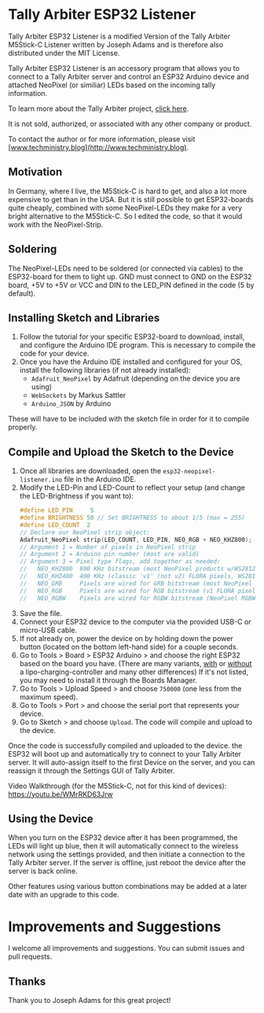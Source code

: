 # Tally Arbiter ESP32 Listener
Tally Arbiter ESP32 Listener is a modified Version of the Tally Arbiter M5Stick-C Listener written  by Joseph Adams and is therefore also distributed under the MIT License.

Tally Arbiter ESP32 Listener is an accessory program that allows you to connect to a Tally Arbiter server and control an ESP32 Arduino device and attached NeoPixel (or similiar) LEDs based on the incoming tally information.

To learn more about the Tally Arbiter project, [click here](http://github.com/josephdadams/tallyarbiter).

It is not sold, authorized, or associated with any other company or product.

To contact the author or for more information, please visit [www.techministry.blog](http://www.techministry.blog).

## Motivation
In Germany, where I live, the M5Stick-C is hard to get, and also a lot more expensive to get than in the USA. But it is still possible to get ESP32-boards quite cheaply, combined with some NeoPixel-LEDs they make for a very bright alternative to the M5Stick-C. So I edited the code, so that it would work with the NeoPixel-Strip.

## Soldering 
The NeoPixel-LEDs need to be soldered (or connected via cables) to the ESP32-board for them to light up. GND must connect to GND on the ESP32 board, +5V to +5V or VCC and DIN to the LED_PIN defined in the code (5 by default).

<!-- (Insert an image of an example pinout and connections) -->

## Installing Sketch and Libraries
1. Follow the tutorial for your specific ESP32-board to download, install, and configure the Arduino IDE program. This is necessary to compile the code for your device.
1. Once you have the Arduino IDE installed and configured for your OS, install the following libraries (if not already installed):
	* `Adafruit_NeoPixel` by Adafruit (depending on the device you are using)
	* `WebSockets` by Markus Sattler
	* `Arduino_JSON` by Arduino

These will have to be included with the sketch file in order for it to compile properly.
## Compile and Upload the Sketch to the Device
1. Once all libraries are downloaded, open the `esp32-neopixel-listener.ino` file in the Arduino IDE.
2. Modify the LED-Pin and LED-Count to reflect your setup (and change the LED-Brightness if you want to):
	```c++
	#define LED_PIN     5
	#define BRIGHTNESS 50 // Set BRIGHTNESS to about 1/5 (max = 255)
	#define LED_COUNT  2
	// Declare our NeoPixel strip object:
	Adafruit_NeoPixel strip(LED_COUNT, LED_PIN, NEO_RGB + NEO_KHZ800);
	// Argument 1 = Number of pixels in NeoPixel strip
	// Argument 2 = Arduino pin number (most are valid)
	// Argument 3 = Pixel type flags, add together as needed:
	//   NEO_KHZ800  800 KHz bitstream (most NeoPixel products w/WS2812 LEDs)
	//   NEO_KHZ400  400 KHz (classic 'v1' (not v2) FLORA pixels, WS2811 drivers)
	//   NEO_GRB     Pixels are wired for GRB bitstream (most NeoPixel products)
	//   NEO_RGB     Pixels are wired for RGB bitstream (v1 FLORA pixels, not v2)
	//   NEO_RGBW    Pixels are wired for RGBW bitstream (NeoPixel RGBW products)
	```	
3. Save the file.
4. Connect your ESP32 device to the computer via the provided USB-C or micro-USB cable.
5. If not already on, power the device on by holding down the power button (located on the bottom left-hand side) for a couple seconds.
6. Go to Tools > Board > ESP32 Arduino > and choose the right ESP32 based on the board you have. (There are many variants, [with](https://www.dfrobot.com/product-1590.html) or [without](https://www.ebay.de/itm/234033021888) a lipo-charging-controller and many other differences) If it's not listed, you may need to install it through the Boards Manager.
7. Go to Tools > Upload Speed > and choose `750000` (one less from the maximum speed).
8. Go to Tools > Port > and choose the serial port that represents your device.
9. Go to Sketch > and choose `Upload`. The code will compile and upload to the device.

Once the code is successfully compiled and uploaded to the device. the ESP32 will boot up and automatically try to connect to your Tally Arbiter server. It will auto-assign itself to the first Device on the server, and you can reassign it through the Settings GUI of Tally Arbiter.

Video Walkthrough (for the M5Stick-C, not for this kind of devices): https://youtu.be/WMrRKD63Jrw

## Using the Device
When you turn on the ESP32 device after it has been programmed, the LEDs will light up blue, then it will automatically connect to the wireless network using the settings provided, and then initiate a connection to the Tally Arbiter server. If the server is offline, just reboot the device after the server is back online.

Other features using various button combinations may be added at a later date with an upgrade to this code.

# Improvements and Suggestions
I welcome all improvements and suggestions. You can submit issues and pull requests.

## Thanks
Thank you to Joseph Adams for this great project!